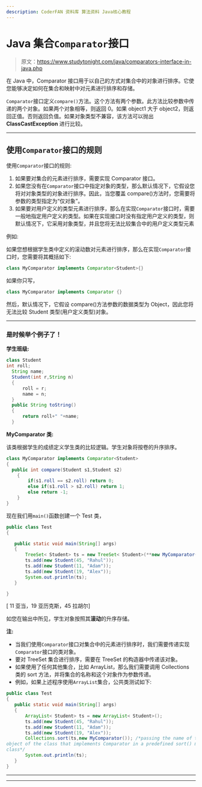 ```yaml
---
description: CoderFAN 资料库 算法资料 Java核心教程
---
```


# Java 集合`Comparator`接口

> 原文：<https://www.studytonight.com/java/comparators-interface-in-java.php>

在 Java 中，Comparator 接口用于以自己的方式对集合中的对象进行排序。它使您能够决定如何在集合和映射中对元素进行排序和存储。

`Comparator`接口定义`compare()`方法。这个方法有两个参数。此方法比较参数中传递的两个对象。如果两个对象相等，则返回 0。如果 object1 大于 object2，则返回正值。否则返回负值。如果对象类型不兼容，该方法可以抛出 **ClassCastException** 进行比较。

* * *

## 使用`Comparator`接口的规则

使用`Comparator`接口的规则:

1.  如果要对集合的元素进行排序，需要实现 Comparator 接口。
2.  如果您没有在`Comparator`接口中指定对象的类型，那么默认情况下，它假设您将对对象类型的对象进行排序。因此，当您覆盖 compare()方法时，您需要将参数的类型指定为“仅对象”。
3.  如果要对用户定义的类型元素进行排序，那么在实现`Comparator`接口时，需要一般地指定用户定义的类型。如果在实现接口时没有指定用户定义的类型，则默认情况下，它采用对象类型，并且您将无法比较集合中的用户定义类型元素

例如:

如果您想根据学生类中定义的滚动数对元素进行排序，那么在实现`Comparator`接口时，您需要将其概括如下:

```java
class MyComparator implements Comparator<Student>{}
```

如果你只写，

```java
class MyComparator implements Comparator {}
```

然后，默认情况下，它假设 compare()方法参数的数据类型为 Object，因此您将无法比较 Student 类型(用户定义类型)对象。

* * *

### 是时候举个例子了！

**学生班级:**

```java
class Student
int roll;
  String name;
  Student(int r,String n)
  {
      roll = r;
      name = n;
  }
  public String toString()
  {
      return roll+" "+name;
  }
```

**MyComparator 类:**

该类根据学生的成绩定义学生类的比较逻辑。学生对象将按卷的升序排序。

```java
class MyComparator implements Comparator<Student>
{
  public int compare(Student s1,Student s2)
    {
        if(s1.roll == s2.roll) return 0;
        else if(s1.roll > s2.roll) return 1;
        else return -1;
    }
}
```

现在我们用`main()`函数创建一个 Test 类，

```java
public class Test
{

   public static void main(String[] args)
   {
       TreeSet< Student> ts = new TreeSet< Student>(**new MyComparator()**);
       ts.add(new Student(45, "Rahul"));
       ts.add(new Student(11, "Adam"));
       ts.add(new Student(19, "Alex"));
       System.out.println(ts);
   }

}
```

[ 11 亚当，19 亚历克斯，45 拉胡尔]

如您在输出中所见，学生对象按照其**滚动**的升序存储。

**注:**

*   当我们使用`Comparator`接口对集合中的元素进行排序时，我们需要传递实现`Comparator`接口的类对象。
*   要对 TreeSet 集合进行排序，需要在 TreeSet 的构造器中传递该对象。
*   如果使用了任何其他集合，比如 ArrayList，那么我们需要调用 Collections 类的 sort 方法，并将集合的名称和这个对象作为参数传递。
*   例如，如果上述程序使用`ArrayList`集合，公共类测试如下:

```java
public class Test
{
   public static void main(String[] args)
   {
       ArrayList< Student> ts = new ArrayList< Student>();
       ts.add(new Student(45, "Rahul"));
       ts.add(new Student(11, "Adam"));
       ts.add(new Student(19, "Alex"));
       Collections.sort(ts,new MyComparator()); /*passing the name of the ArrayList and the
object of the class that implements Comparator in a predefined sort() method in Collections
class*/
       System.out.println(ts);
   }
}
```

* * *

* * *